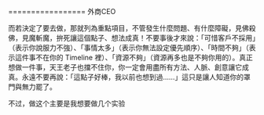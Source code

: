 ================= 外商CEO

而若決定了要去做，那就列為重點項目，不管發生什麼問題、有什麼障礙，見佛殺佛，見魔斬魔，拚死讓這個點子、想法成真！不要事後才來說：「可惜客戶不採用」（表示你說服力不強）、「事情太多」（表示你無法設定優先順序）、「時間不夠」（表示這件事不在你的 Timeline 裡）、「資源不夠」（資源再多也是不夠你用的）。真正想做一件事，天王老子也擋不住你，你一定會用盡所有方法、人脈、創意讓它成真。永遠不要再說：「這點子好棒，我以前也想到過……」這只是讓人知道你的罩門與無力罷了。

不过，做这个主要是我想要做几个实验